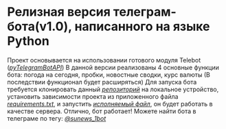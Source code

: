 # **Релизная версия телеграм-бота(v1.0), написанного на языке Python**
Проект основывается на использовании готового модуля Telebot ([*pyTelegramBotAPI*](https://github.com/eternnoir/pyTelegramBotAPI))
В данной версии реализованы 4 основные функции бота: погода на сегодня, пробки, новостные сводки, курс валюты (В последствии функционал будет расширяться)
Для запуска бота требуется клонировать данный [*репозиторий*](https://github.com/mtz0-o/sunews.tg) на локальное устройство, установить зависимости проекта из приложенного файла [*requirements.txt*](https://github.com/mtz0-o/sunews.tg/blob/main/requirements.txt), и запустить [*исполняемый файл*](https://github.com/mtz0-o/sunews.tg/blob/main/bot.py), он будет работать в качестве сервера. Отлично, бот работает! Можете найти бота в телеграме по тегу: [*@sunews_1bot*](https://t.me/sunews_1bot)
